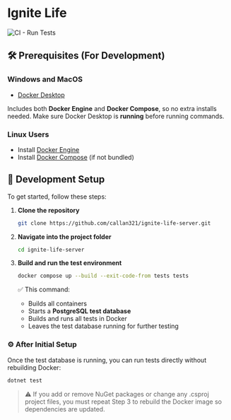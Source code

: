 # Ignite Life

![CI - Run Tests](https://github.com/callan321/ignite-life-server/actions/workflows/ci.yml/badge.svg)

## 🛠️ Prerequisites (For Development)

### Windows and MacOS

- [Docker Desktop](https://www.docker.com/products/docker-desktop/)

Includes both **Docker Engine** and **Docker Compose**, so no extra installs needed. Make sure Docker Desktop is **running** before running commands.

### Linux Users

- Install [Docker Engine](https://docs.docker.com/engine/install/)  
- Install [Docker Compose](https://docs.docker.com/compose/install/) (if not bundled)

## 🚀 Development Setup  

To get started, follow these steps:

1. **Clone the repository**

    ```bash
    git clone https://github.com/callan321/ignite-life-server.git
    ```

2. **Navigate into the project folder**

    ```bash
    cd ignite-life-server
    ```

3. **Build and run the test environment**

    ```bash
    docker compose up --build --exit-code-from tests tests
    ```

    ✅ This command:
    - Builds all containers  
    - Starts a **PostgreSQL test database**  
    - Builds and runs all tests in Docker  
    - Leaves the test database running for further testing  

### ⚙️ After Initial Setup

Once the test database is running, you can run tests directly without rebuilding Docker:

```bash
dotnet test
```

> ⚠️ If you add or remove NuGet packages or change any .csproj project files, you must repeat Step 3 to rebuild the Docker image so dependencies are updated.
